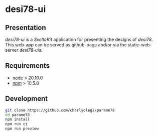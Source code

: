 desi78-ui
=========


Presentation
------------

*desi78-ui* is a *SvelteKit* application for presenting the designs of *desi78*.
This web-app can be served as github-page and/or via the static-web-server *desi78-uis*.


Requirements
------------

- [node](https://nodejs.org) > 20.10.0
- [npm](https://docs.npmjs.com/cli) > 10.5.0


Development
-----------

```bash
git clone https://github.com/charlyoleg2/parame78
cd parame78
npm install
npm run ci
npm run preview
```

